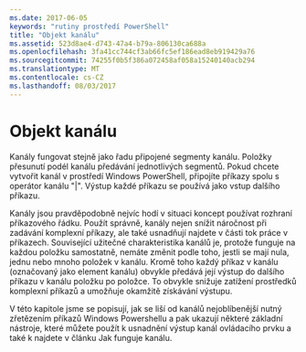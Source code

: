 ```yaml
---
ms.date: 2017-06-05
keywords: "rutiny prostředí PowerShell"
title: "Objekt kanálu"
ms.assetid: 523d8ae4-d743-47a4-b79a-806130ca688a
ms.openlocfilehash: 3fa41cc744cf3ab66fc5ef186ead8eb919429a76
ms.sourcegitcommit: 74255f0b5f386a072458af058a15240140acb294
ms.translationtype: MT
ms.contentlocale: cs-CZ
ms.lasthandoff: 08/03/2017
---
```

# <a name="object-pipeline"></a>Objekt kanálu
Kanály fungovat stejně jako řadu připojené segmenty kanálu. Položky přesunutí podél kanálu předávání jednotlivých segmentů. Pokud chcete vytvořit kanál v prostředí Windows PowerShell, připojíte příkazy spolu s operátor kanálu "|". Výstup každé příkazu se používá jako vstup dalšího příkazu.

Kanály jsou pravděpodobně nejvíc hodí v situaci koncept používat rozhraní příkazového řádku. Použít správně, kanály nejen snížit náročnost při zadávání komplexní příkazy, ale také usnadňují najdete v části tok práce v příkazech. Související užitečné charakteristika kanálů je, protože funguje na každou položku samostatně, nemáte změnit podle toho, jestli se mají nula, jednu nebo mnoho položek v kanálu. Kromě toho každý příkaz v kanálu (označovaný jako element kanálu) obvykle předává její výstup do dalšího příkazu v kanálu položku po položce. To obvykle snižuje zatížení prostředků komplexní příkazů a umožňuje okamžitě získávání výstupu.

V této kapitole jsme se popisují, jak se liší od kanálů nejoblíbenější nutný zřetězením příkazů Windows Powershellu a pak ukazují některé základní nástroje, které můžete použít k usnadnění výstup kanál ovládacího prvku a také k najdete v článku Jak funguje kanálu.

